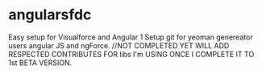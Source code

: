 # angularsfdc
Easy setup for Visualforce and Angular 1
Setup git for yeoman genereator users angular JS and ngForce.
//NOT COMPLETED YET WILL ADD RESPECTED CONTRIBUTES FOR libs I'm USING ONCE I COMPLETE IT TO 1st BETA VERSION.
